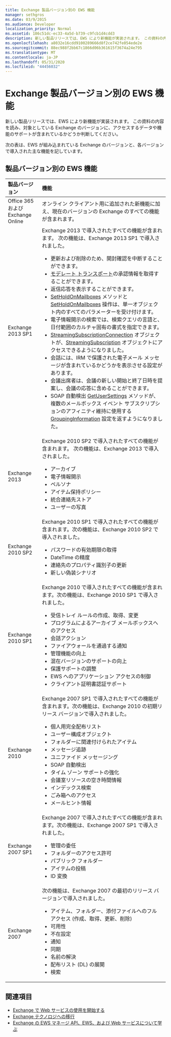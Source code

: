 ```yaml
---
title: Exchange 製品バージョン別の EWS 機能
manager: sethgros
ms.date: 03/9/2015
ms.audience: Developer
localization_priority: Normal
ms.assetid: 186c51dc-ec33-4a5d-b739-c9fcb1d4cdd3
description: 新しい製品リリースでは、EWS により新機能が実装されます。 この資料の内容を読み、対象としている Exchange のバージョンに、アクセスするデータや機能のサポートが含まれているかどうか判断してください。
ms.openlocfilehash: a8032e16cdd9100289666d8f2ce742fe054ede2e
ms.sourcegitcommit: 88ec988f2bb67c1866d06b361615f3674a24e795
ms.translationtype: MT
ms.contentlocale: ja-JP
ms.lasthandoff: 05/31/2020
ms.locfileid: "44456032"
---
```

# <a name="ews-functionality-in-exchange-product-versions"></a>Exchange 製品バージョン別の EWS 機能

新しい製品リリースでは、EWS により新機能が実装されます。 この資料の内容を読み、対象としている Exchange のバージョンに、アクセスするデータや機能のサポートが含まれているかどうか判断してください。 
  
次の表は、EWS が組み込まれている Exchange のバージョンと、各バージョンで導入された主な機能を記しています。
  
## <a name="ews-features-by-product-version"></a>製品バージョン別の EWS 機能

|**製品バージョン**|**機能**|
|:-----|:-----|
|Office 365 および Exchange Online |オンライン クライアント用に追加された新機能に加え、現在のバージョンの Exchange のすべての機能が含まれます。  |
|Exchange 2013 SP1 | Exchange 2013 で導入されたすべての機能が含まれます。 次の機能は、Exchange 2013 SP1 で導入されました。<ul><li>更新および削除のため、開封確認を中断することができます。</li><li>[モデレート トランスポート](https://msdn.microsoft.com/library/43a89f71-8002-4cb0-b3c8-1c2b2597f227%28Office.15%29.aspx)の承認情報を取得することができます。</li><li>返信応答を表示することができます。</li><li>[SetHoldOnMailboxes](https://msdn.microsoft.com/library/microsoft.exchange.webservices.data.exchangeservice.setholdonmailboxes%28v=exchg.80%29.aspx) メソッドと [SetHoldOnMailboxes](https://msdn.microsoft.com/library/9015a0d8-3495-461b-aa79-797d23169585%28Office.15%29.aspx) 操作は、単一オブジェクト内のすべてのパラメーターを受け付けます。</li><li>電子情報開示の検索では、検索クエリの言語と、日付範囲のカルチャ固有の書式を指定できます。</li><li>[StreamingSubscriptionConnection](https://msdn.microsoft.com/library/microsoft.exchange.webservices.data.streamingsubscriptionconnection%28v=exchg.80%29.aspx) オブジェクトが、[StreamingSubscription](https://msdn.microsoft.com/library/microsoft.exchange.webservices.data.streamingsubscription%28v=exchg.80%29.aspx) オブジェクトにアクセスできるようになりました。</li><li>会話には、IRM で保護された電子メール メッセージが含まれているかどうかを表示させる設定があります。</li><li>会議出席者は、会議の新しい開始と終了日時を提案し、会議の応答に含めることができます。</li><li>SOAP 自動検出 [GetUserSettings](https://msdn.microsoft.com/library/microsoft.exchange.webservices.autodiscover.autodiscoverservice.getusersettings%28v=exchg.80%29.aspx) メソッドが、複数のメールボックス イベント サブスクリプションのアフィニティ維持に使用する [GroupingInformation](https://msdn.microsoft.com/library/office/dn529149%28v=exchg.150%29.aspx) 設定を返すようになりました。</li></ul> |
|Exchange 2013  | Exchange 2010 SP2 で導入されたすべての機能が含まれます。 次の機能は、Exchange 2013 で導入されました。  <ul><li>  アーカイブ</li><li>電子情報開示</li><li>ペルソナ</li><li>アイテム保持ポリシー</li><li>統合連絡先ストア</li><li>ユーザーの写真</li></ul> |
|Exchange 2010 SP2  | Exchange 2010 SP1 で導入されたすべての機能が含まれます。次の機能は、Exchange 2010 SP2 で導入されました。  <ul><li>  パスワードの有効期限の取得</li><li>DateTime の精度</li><li>連絡先のプロパティ識別子の更新</li><li>新しい偽装シナリオ</li></ul> |
|Exchange 2010 SP1  | Exchange 2010 で導入されたすべての機能が含まれます。次の機能は、Exchange 2010 SP1 で導入されました。  <ul><li>  受信トレイ ルールの作成、取得、変更</li><li>プログラムによるアーカイブ メールボックスへのアクセス</li><li>会話アクション</li><li>ファイアウォールを通過する通知</li><li>管理機能の向上</li><li>混在バージョンのサポートの向上</li><li>保護サポートの調整</li><li>EWS へのアプリケーション アクセスの制御</li><li>クライアント証明書認証サポート</li></ul> |
|Exchange 2010  | Exchange 2007 SP1 で導入されたすべての機能が含まれます。次の機能は、Exchange 2010 の初期リリース バージョンで導入されました。 <ul> <li>  個人用完全配布リスト</li><li>ユーザー構成オブジェクト</li><li>フォルダーに関連付けられたアイテム</li><li>メッセージ追跡</li><li>ユニファイド メッセージング</li><li>SOAP 自動検出  </li><li>タイム ゾーン サポートの強化</li><li>会議室リソースの空き時間情報</li><li>インデックス検索</li><li>ごみ箱へのアクセス</li><li>メールヒント情報</li></ul> |
|Exchange 2007 SP1  | Exchange 2007 で導入されたすべての機能が含まれます。次の機能は、Exchange 2007 SP1 で導入されました。  <ul><li>  管理の委任</li><li>フォルダーのアクセス許可</li><li>パブリック フォルダー</li><li>アイテムの投稿</li><li>ID 変換</li></ul> |
|Exchange 2007  | 次の機能は、Exchange 2007 の最初のリリース バージョンで導入されました。  <ul><li>  アイテム、フォルダー、添付ファイルへのフル アクセス (作成、取得、更新、削除)</li><li>可用性</li><li>不在設定</li><li>通知</li><li>同期</li><li>名前の解決</li><li>配布リスト (DL) の展開</li><li>検索</li></ul> |
   
## <a name="see-also"></a>関連項目

- [Exchange で Web サービスの使用を開始する](start-using-web-services-in-exchange.md)
- [Exchange テクノロジへの移行](../migrating-to-exchange-online-and-exchange-2013-technologies.md)
- [Exchange の EWS マネージ API、EWS、および Web サービスについて学ぶ](explore-the-ews-managed-api-ews-and-web-services-in-exchange.md)  
    

